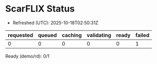 ﻿# ScarFLIX Status

* Refreshed (UTC): 2025-10-18T02:50:31Z

| requested | queued | caching | validating | ready | failed |
|-----------|--------|---------|------------|-------|--------|
| 0 | 0 | 0 | 0 | 0 | 1 |

Ready (demo/rd): 0/1
